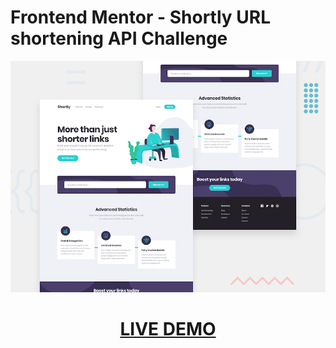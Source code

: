 # Frontend Mentor - Shortly URL shortening API Challenge

![Design preview for the Shortly URL shortening API coding challenge](./design/desktop-preview.jpg)

[<h1 align="center">**LIVE DEMO**</h1>](https://shortly-url-shortening-fv.netlify.app/)
